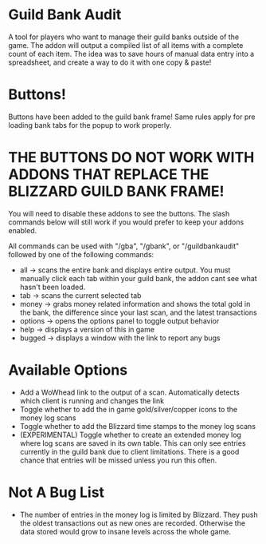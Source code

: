 # Guild Bank Audit
A tool for players who want to manage their guild banks outside of the game. The addon will output a compiled list of all items with a complete count of each item.
The idea was to save hours of manual data entry into a spreadsheet, and create a way to do it with one copy & paste!

# Buttons!
Buttons have been added to the guild bank frame! Same rules apply for pre loading bank tabs for the popup to work properly.

# THE BUTTONS DO NOT WORK WITH ADDONS THAT REPLACE THE BLIZZARD GUILD BANK FRAME!
You will need to disable these addons to see the buttons. The slash commands below will still work if you would prefer to keep your addons enabled.

All commands can be used with "/gba", "/gbank", or "/guildbankaudit" followed by one of the following commands:
- all -> scans the entire bank and displays entire output. You must manually click each tab within your guild bank, the addon cant see what hasn't been loaded.
- tab -> scans the current selected tab
- money -> grabs money related information and shows the total gold in the bank, the difference since your last scan, and the latest transactions
- options -> opens the options panel to toggle output behavior
- help -> displays a version of this in game
- bugged -> displays a window with the link to report any bugs

# Available Options
- Add a WoWhead link to the output of a scan. Automatically detects which client is running and changes the link
- Toggle whether to add the in game gold/silver/copper icons to the money log scans
- Toggle whether to add the Blizzard time stamps to the money log scans
- (EXPERIMENTAL) Toggle whether to create an extended money log where log scans are saved in its own table. This can only see entries currently in the guild bank due to client limitations. There is a good chance that entries will be missed unless you run this often. 

# Not A Bug List
- The number of entries in the money log is limited by Blizzard. They push the oldest transactions out as new ones are recorded. Otherwise the data stored would grow to insane levels across the whole game.

